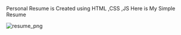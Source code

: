 Personal Resume is Created using HTML ,CSS ,JS
Here is My Simple Resume 


![resume_png](https://user-images.githubusercontent.com/94539814/180617525-afb8dc07-83d2-40d4-a6e6-df5e8c140ed9.png)

